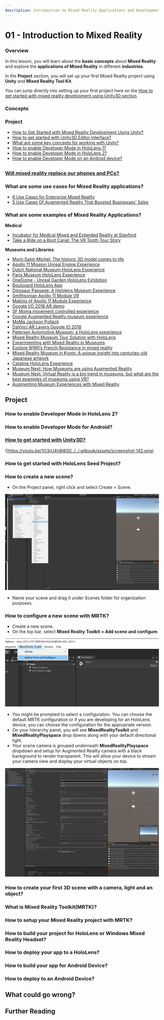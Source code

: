 ```yaml
---
description: Introduction to Mixed Reality Applications and Development
---
```


# 01 - Introduction to Mixed Reality

### Overview

In this lesson, you will learn about the **basic concepts** about **Mixed Reality** and explore the **applications of Mixed Reality** in different **industries**. 

In the **Project** section, you will set up your first Mixed Reality project using **Unity** and **Mixed Reality Tool Kit**.

You can jump directly into setting up your first project here on the [How to get started with mixed reality development using Unity3D section](project/how-to-get-started-with-mixed-reality-development-using-unity.md). 

### Concepts

### Project

* [How to Get Started with Mixed Reality Development Using Unity?](project/how-to-get-started-with-mixed-reality-development-using-unity.md)
* [How to get started with Unity3D Editor interface?](project/how-to-get-started-with-unity3d-editor-interface.md)
* [What are some key concepts for working with Unity?](project/what-are-some-key-concepts-for-working-with-unity.md)
* [How to enable Developer Mode in HoloLens 1?](project/how-to-enable-developer-mode-in-hololens-1.md)
* [How to enable Developer Mode in HoloLens 2?](project/how-to-enable-developer-mode-in-hololens-2.md)
* [How to enable Developer Mode on an Android device?](project/how-to-enable-developer-mode-on-an-android-device.md)

## 

### [Will mixed reality replace our phones and PCs?](https://youtu.be/eqIu7HJeWSo)

### What are some use cases for Mixed Reality applications?

* [6 Use Cases for Enterprise Mixed Reality](https://www.kaleidoinsights.com/6-use-cases-for-enterprise-mixed-reality/)
* [5 Use Cases Of Augmented Reality That Boosted Businesses’ Sales](https://medium.com/swlh/5-use-cases-of-augmented-reality-that-boosted-businesses-sales-2114ac35bf5a)

### What are some examples of Mixed Reality Applications?

**Medical**

* [Incubator for Medical Mixed and Extended Reality at Stanford](http://med.stanford.edu/immers/relatedlabs.html)
* [Take a Ride on a Root Canal: The VR Tooth Tour Story](https://sketchfab.com/blogs/community/take-a-ride-on-a-root-canal-the-vr-tooth-tour-story/?utm_source=social&utm_medium=twitter&utm_campaign=blog-post&utm_content=Take%20a%20Ride%20on%20a%20Root%20Canal:%20The%20VR%20Tooth%20Tour%20Story)

**Museums and Libraries**

* [Mont-Saint-Michel: The historic 3D model comes to life](https://www.microsoft.com/inculture/arts/le-mont-saint-michel-mixed-reality/?ocid=AID746216_QSG_283790)
* [Apollo 11 Mission Unreal Engine Experience](https://youtu.be/C7QbR2d8RNI)
* [Dutch National Museum HoloLens Experience](https://www.youtube.com/watch?v=L9dcBfaJ2GY&feature=youtu.be)
* [Paris Museum HoloLens Experience](https://hololens.reality.news/news/microsofts-hololens-morphs-paris-museum-model-mont-saint-michel-into-masterpiece-ar-0190095/)
* [OneDome - Unreal Garden HoloLens Exhibition](https://youtu.be/ewwm7DgDip0)
* [Bouluvard HoloLens App](https://youtu.be/f3575f3DOOw)
* [Dinosaur Passage: A Hololens Museum Experience](https://youtu.be/Z-6CveTUFYY)
* [Smithsonian Apollo 11 Module VR](https://3d.si.edu/apollo11cm)
* [Making of Apollo 11 Module Experience](https://youtu.be/Xyiy2fiV_Mc)
* [Google I/O 2018 AR demo](https://developers.google.com/ar/develop/java/augmented-images/)
* [SF Moma movement controlled experience](https://www.frogdesign.com/work/sf-moma)
* [Google Augmented Reality museum experience](https://youtu.be/ASWqxIgR4L8)
* [MoMa Jackson Pollack](https://archinect.com/news/article/150061965/an-augmented-reality-art-exhibit-hijacks-moma-s-jackson-pollock-gallery)
* [DaVinci AR Layers Google IO 2018](https://youtu.be/MeZcQguH124?t=113)
* [Petersen Automotive Museum: a HoloLens experience](https://youtu.be/DdM786eiIa8)
* [Mixed Reality Museum Tour Solution with HoloLens](https://mspoweruser.com/company-offers-bespoke-mixed-reality-museum-tour-solution-using-the-microsoft-hololens/)
* [Experimenting with Mixed Reality in Museums](https://segd.org/experimenting-microsoft-mixed-reality-museums)
* [Explore WWII’s French Resistance in mixed reality](https://www.microsoft.com/inculture/arts/museum-liberation-of-paris-mixed-reality/)
* [Mixed Reality Museum in Kyoto: A unique insight into centuries-old Japanese artwork](https://news.microsoft.com/apac/features/mixed-reality-museum-kyoto-unique-insight-centuries-old-japanese-artwork/)
* [Catalina HoloLens Experience](https://mw18.mwconf.org/glami/catalina-hololens-experience/)
* [Museum Next: How Museums are using Augmented Reality](https://www.museumnext.com/article/how-museums-are-using-augmented-reality/)
* [Museum Next: Virtual Reality is a big trend in museums, but what are the best examples of museums using VR?](https://www.museumnext.com/article/how-museums-are-using-virtual-reality/)
* [Augmenting Museum Experiences with Mixed Reality](http://www.academia.edu/download/38879412/KSCE04HughesEtAl.pdf)

## Project

### 

### How to enable Developer Mode in HoloLens 2?

### How to enable Developer Mode for Android?

### [How to get started with Unity3D?](https://youtu.be/1O3rU4h8I80)

![https://youtu.be/1O3rU4h8I80](../../.gitbook/assets/screenshot-142.png)

### How to get started with HoloLens Seed Project?

### How to create a new scene?

* On the Project panel, right click and select Create &gt; Scene.

![Create a new scene in Unity3D](../../.gitbook/assets/screenshot-156.png)

* Name your scene and drag it under Scenes folder for organization purposes.

### How to configure a new scene with MRTK?

* Create a new scene.
* On the top bar, select **Mixed Reality Toolkit &gt; Add scene and configure**.

![](../../.gitbook/assets/screenshot-153.png)

* You might be prompted to select a configuration. You can choose the default MRTK configuration or if you are developing for an HoloLens device, you can choose the configuration for the appropriate version.
* On your hierarchy panel, you will see **MixedRealityToolkit** and **MixedRealityPlayspace** drop downs along with your default directional light.
* Your scene camera is grouped underneath **MixedRealityPlayspace** dropdown and setup for Augmented Reality camera with a black background to render transparent. This will allow your device to stream your camera view and display your virtual objects on top. 

![](../../.gitbook/assets/screenshot-155.png)

### How to create your first 3D scene with a camera, light and an object?

### What is Mixed Reality Toolkit\(MRTK\)?

### How to setup your Mixed Reality project with MRTK?

### How to build your project for HoloLens or Windows Mixed Reality Headset?

### How to deploy your app to a HoloLens?

### How to build your app for Android Device?

### How to deploy to an Android Device?

## What could go wrong?

## Further Reading

